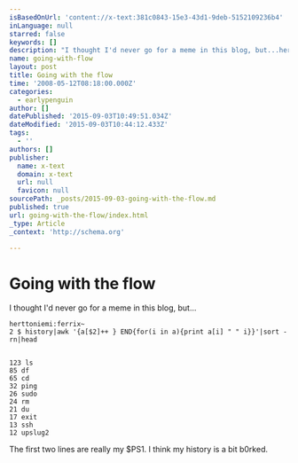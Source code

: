 ```yaml
---
isBasedOnUrl: 'content://x-text:381c0843-15e3-43d1-9deb-5152109236b4'
inLanguage: null
starred: false
keywords: []
description: "I thought I'd never go for a meme in this blog, but...herttoniemi:ferrix ~2 $ history|awk '{a[$2]++ } END{for(i in a){print"
name: going-with-flow
layout: post
title: Going with the flow
time: '2008-05-12T08:18:00.000Z'
categories:
  - earlypenguin
author: []
datePublished: '2015-09-03T10:49:51.034Z'
dateModified: '2015-09-03T10:44:12.433Z'
tags:
  - ''
authors: []
publisher:
  name: x-text
  domain: x-text
  url: null
  favicon: null
sourcePath: _posts/2015-09-03-going-with-the-flow.md
published: true
url: going-with-the-flow/index.html
_type: Article
_context: 'http://schema.org'

---
```

# Going with the flow

I thought I'd never go for a meme in this blog, but...

    herttoniemi:ferrix~
    2 $ history|awk '{a[$2]++ } END{for(i in a){print a[i] " " i}}'|sort -rn|head
    

    123 ls
    85 df
    65 cd
    32 ping
    26 sudo
    24 rm
    21 du
    17 exit
    13 ssh
    12 upslug2
    

The first two lines are really my $PS1\. I think my history is a bit
b0rked.
